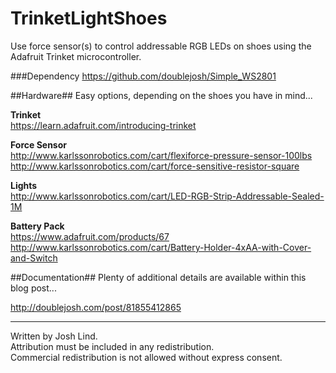 TrinketLightShoes
=================
Use force sensor(s) to control addressable RGB LEDs on shoes using the Adafruit Trinket microcontroller.

###Dependency
https://github.com/doublejosh/Simple_WS2801

##Hardware##
Easy options, depending on the shoes you have in mind...

**Trinket**  
https://learn.adafruit.com/introducing-trinket

**Force Sensor**  
http://www.karlssonrobotics.com/cart/flexiforce-pressure-sensor-100lbs
http://www.karlssonrobotics.com/cart/force-sensitive-resistor-square

**Lights**  
http://www.karlssonrobotics.com/cart/LED-RGB-Strip-Addressable-Sealed-1M

**Battery Pack**  
https://www.adafruit.com/products/67
http://www.karlssonrobotics.com/cart/Battery-Holder-4xAA-with-Cover-and-Switch

##Documentation##
Plenty of additional details are available within this blog post...

http://doublejosh.com/post/81855412865

-------------------------------------

Written by Josh Lind.  
Attribution must be included in any redistribution.  
Commercial redistribution is not allowed without express consent.
